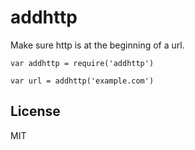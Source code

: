 # addhttp

Make sure http is at the beginning of a url.

```
var addhttp = require('addhttp')

var url = addhttp('example.com')
```

## License
MIT